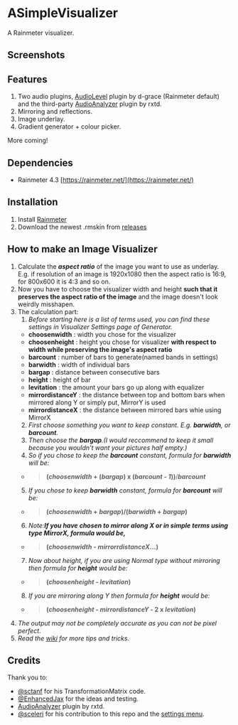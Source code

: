 # ASimpleVisualizer

A Rainmeter visualizer.

## Screenshots

## Features

1. Two audio plugins, [AudioLevel](https://docs.rainmeter.net/manual/plugins/audiolevel/) plugin by d-grace (Rainmeter default) and the third-party [AudioAnalyzer](https://github.com/d-uzlov/Rainmeter-Plugins-by-rxtd]) plugin by rxtd.
2. Mirroring and reflections.
3. Image underlay.
4. Gradient generator + colour picker.

More coming!

## Dependencies

* Rainmeter 4.3 [https://rainmeter.net/](https://rainmeter.net/)

## Installation

1. Install [Rainmeter](https://rainmeter.net/)
2. Download the newest .rmskin from [releases](https://github.com/deathcrafter/ASimpleVisualizer/releases)

## How to make an Image Visualizer
1. Calculate the __*aspect ratio*__ of the image you want to use as underlay. E.g. if resolution of an image is 1920x1080 then the aspect ratio is 16:9, for 800x600 it is 4:3 and so on.
2. Now you have to choose the visualizer width and height **such that it preserves the aspect ratio of the image** and the image doesn't look weirdly misshapen.
3. The calculation part:
   1. _Before starting here is a list of terms used, you can find these settings in Visualizer Settings page of Generator._
   - **choosenwidth** : width you chose for the visualizer
   - **choosenheight** : height you chose for visualizer **with respect to width while preserving the image's aspect ratio**
   - **barcount** : number of bars to generate(named bands in settings)
   - **barwidth** : width of individual bars
   - **bargap** : distance between consecutive bars
   - **height** : height of bar
   - **levitation** : the amount your bars go up along with equalizer
   - **mirrordistanceY** : the distance between top and bottom bars when mirrored along Y or simply put, MirrorY is used
   - **mirrordistanceX** : the distance between mirrored bars whie using MirrorX
   2. _First choose something you want to keep constant. E.g. **barwidth**, or **barcount**._
   3. _Then choose the **bargap**.(I would reccommend to keep it small because you wouldn't want your pictures half empty.)_
   4. _So if you chose to keep the **barcount** constant, formula for **barwidth** will be:_
   - > **(_choosenwidth_ + (_bargap_) x (_barcount - 1_))**/**_barcount_**
   5. _If you chose to keep **barwidth** constant, formula for **barcount** will be:_
   - > **(_choosenwidth_ + _bargap_)/(_barwidth_ + _bargap_)**
   6. _Note:**If you have chosen to mirror along X or in simple terms using type MirrorX, formula would be,**_ 
   - > **(_choosenwidth_ - _mirrorrdistanceX_...)**
   7. _Now about height, if you are using Normal type without mirroring then formula for **height** would be:_
   - > **(_choosenheight_ - _levitation_)**
   8. _If you are mirroring along Y then formula for **height** would be:_
   - > **(_choosenheight_ - _mirrordistanceY_ - 2 x _levitation_)**
4. _The output may not be completely accurate as you can not be pixel perfect._
5. _Read the [wiki](https://github.com/deathcrafter/ASimpleVisualizer/wiki) for more tips and tricks._

## Credits

Thank you to: 

* [@sctanf](https://github.com/sctanf) for his TransformationMatrix code.
* [@EnhancedJax](https://github.com/EnhancedJax) for the ideas and testing.
* [AudioAnalyzer](https://github.com/d-uzlov/Rainmeter-Plugins-by-rxtd]) plugin by rxtd.
* [@sceleri](https://github.com/sceleri) for his contribution to this repo and the [settings menu](https://github.com/sceleri/settings). 
